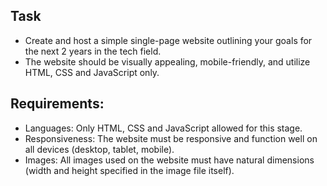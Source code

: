 ## Task
- Create and host a simple single-page website outlining your goals for the next 2 years in the tech field.
- The website should be visually appealing, mobile-friendly, and utilize HTML, CSS and JavaScript only.

## Requirements:
- Languages: Only HTML, CSS and JavaScript allowed for this stage.
- Responsiveness: The website must be responsive and function well on all devices (desktop, tablet, mobile).
- Images: All images used on the website must have natural dimensions (width and height specified in the image file itself).
<F11><F11>
